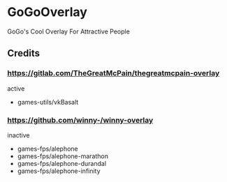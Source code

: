 # GoGoOverlay
GoGo's Cool Overlay For Attractive People

## Credits

### https://gitlab.com/TheGreatMcPain/thegreatmcpain-overlay

active

* games-utils/vkBasalt

### https://github.com/winny-/winny-overlay

inactive

* games-fps/alephone
* games-fps/alephone-marathon
* games-fps/alephone-durandal
* games-fps/alephone-infinity

